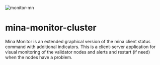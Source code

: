![monitor-mn](https://user-images.githubusercontent.com/365108/124631066-b1382800-de8b-11eb-9e7b-eb8f7709299f.jpg)


# mina-monitor-cluster
Mina Monitor is an extended graphical version of the mina client status command with additional indicators. This is a client-server application for visual monitoring of the validator nodes and alerts and restart (if need) when the nodes have a problem.

